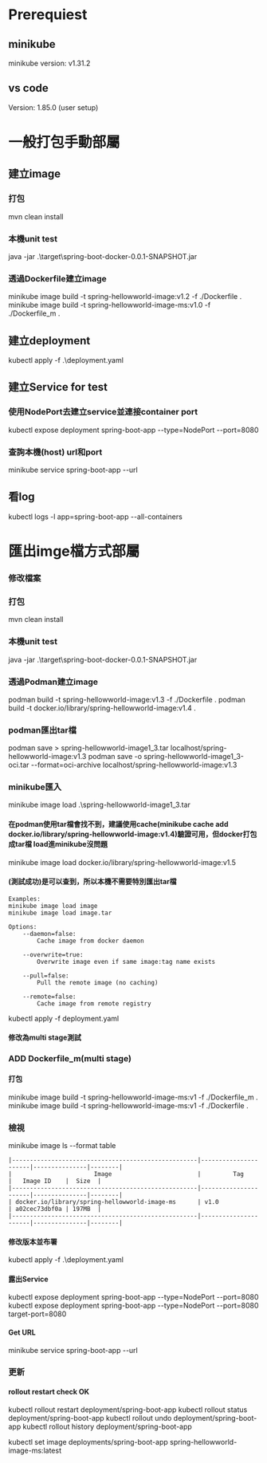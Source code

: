 # Prerequiest
## minikube
minikube version: v1.31.2


## vs code
Version: 1.85.0 (user setup)


# 一般打包手動部屬

## 建立image

### 打包
mvn clean install

### 本機unit test
java -jar .\target\spring-boot-docker-0.0.1-SNAPSHOT.jar


### 透過Dockerfile建立image
minikube image build -t spring-hellowworld-image:v1.2 -f ./Dockerfile .
minikube image build -t spring-hellowworld-image-ms:v1.0 -f ./Dockerfile_m .

## 建立deployment
kubectl apply -f .\deployment.yaml 


## 建立Service for test

### 使用NodePort去建立service並連接container port
kubectl expose deployment spring-boot-app --type=NodePort --port=8080

### 查詢本機(host) url和port
minikube service spring-boot-app --url


## 看log
 kubectl logs -l app=spring-boot-app --all-containers


# 匯出imge檔方式部屬

### 修改檔案

### 打包
mvn clean install

### 本機unit test
java -jar .\target\spring-boot-docker-0.0.1-SNAPSHOT.jar

### 透過Podman建立image
podman build -t spring-hellowworld-image:v1.3 -f ./Dockerfile .
podman build -t docker.io/library/spring-hellowworld-image:v1.4 .

### podman匯出tar檔
podman save > spring-hellowworld-image1_3.tar localhost/spring-hellowworld-image:v1.3 
podman save -o spring-hellowworld-image1_3-oci.tar --format=oci-archive localhost/spring-hellowworld-image:v1.3

### minikube匯入
minikube image load .\spring-hellowworld-image1_3.tar 
#### 在podman使用tar檔會找不到，建議使用cache(minikube cache add docker.io/library/spring-hellowworld-image:v1.4)驗證可用，但docker打包成tar檔 load進minikube沒問題



minikube image load docker.io/library/spring-hellowworld-image:v1.5
#### (測試成功)是可以查到，所以本機不需要特別匯出tar檔

    Examples:
    minikube image load image
    minikube image load image.tar

    Options:
        --daemon=false:
            Cache image from docker daemon

        --overwrite=true:
            Overwrite image even if same image:tag name exists

        --pull=false:
            Pull the remote image (no caching)

        --remote=false:
            Cache image from remote registry

kubectl apply -f deployment.yaml

#### 修改為multi stage測試
###  ADD Dockerfile_m(multi stage)
#### 打包
minikube image build -t spring-hellowworld-image-ms:v1 -f ./Dockerfile_m .
minikube image build -t spring-hellowworld-image-ms:v1 -f ./Dockerfile .

### 檢視
minikube image ls --format table
```
|----------------------------------------------------|----------------------|---------------|--------|
|                       Image                        |         Tag          |   Image ID    |  Size  |
|----------------------------------------------------|----------------------|---------------|--------|
| docker.io/library/spring-hellowworld-image-ms      | v1.0                 | a02cec73dbf0a | 197MB  |
|----------------------------------------------------|----------------------|---------------|--------|
```
#### 修改版本並布署
kubectl apply -f .\deployment.yaml 
#### 露出Service
kubectl expose deployment spring-boot-app --type=NodePort --port=8080
kubectl expose deployment spring-boot-app --type=NodePort --port=8080 target-port=8080
#### Get URL
minikube service spring-boot-app --url

### 更新
#### rollout restart check OK
kubectl rollout restart deployment/spring-boot-app 
kubectl rollout status deployment/spring-boot-app 
kubectl rollout undo deployment/spring-boot-app 
kubectl rollout history deployment/spring-boot-app

kubectl set image deployments/spring-boot-app spring-hellowworld-image-ms:latest


